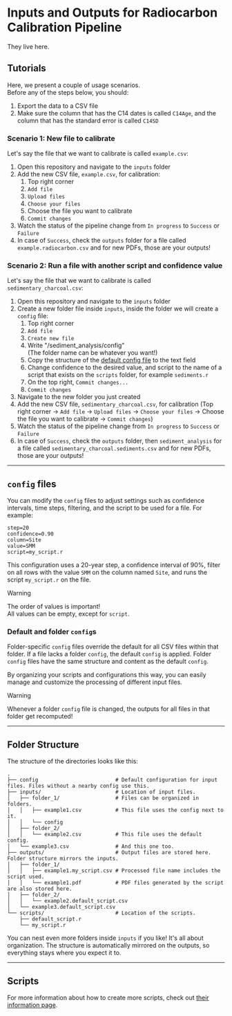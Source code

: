 # Inputs and Outputs for Radiocarbon Calibration Pipeline

They live here.

## Tutorials
Here, we present a couple of usage scenarios.  
Before any of the steps below, you should:
1. Export the data to a CSV file
2. Make sure the column that has the C14 dates is called `C14Age`, and the column that has the standard error is called `C14SD`

### Scenario 1: New file to calibrate 
Let's say the file that we want to calibrate is called `example.csv`:

1. Open this repository and navigate to the `inputs` folder
2. Add the new CSV file, `example.csv`, for calibration:
   1. Top right corner
   2. `Add file`
   3. `Upload files`
   4. `Choose your files`
   5. Choose the file you want to calibrate
   6. `Commit changes`
3. Watch the status of the pipeline change from `In progress` to `Success` or `Failure`
4. In case of `Success`, check the `outputs` folder for a file called `example.radiocarbon.csv` and for new PDFs, those are your outputs! 

### Scenario 2: Run a file with another script and confidence value 
Let's say the file that we want to calibrate is called `sedimentary_charcoal.csv`:

1. Open this repository and navigate to the `inputs` folder
2. Create a new folder file inside `inputs`, inside the folder we will create a `config` file:
    1. Top right corner
    2. `Add file`
    3. `Create new file`
    4. Write "/sediment_analysis/config"  
       (The folder name can be whatever you want!)
    5. Copy the structure of the [default config file](./config) to the text field
    6. Change confidence to the desired value, and script to the name of a script that exists on the `scripts` folder, for example `sediments.r`
    7. On the top right, `Commit changes...`
    8. `Commit changes`  
3. Navigate to the new folder you just created
4. Add the new CSV file, `sedimentary_charcoal.csv`, for calibration (Top right corner -> `Add file` -> `Upload files` -> `Choose your files` -> Choose the file you want to calibrate -> `Commit changes`)
5. Watch the status of the pipeline change from `In progress` to `Success` or `Failure`
6. In case of `Success`, check the `outputs` folder, then `sediment_analysis` for a file called `sedimentary_charcoal.sediments.csv` and for new PDFs, those are your outputs!

---

## `config` files
You can modify the `config` files to adjust settings such as confidence intervals, time steps, filtering, and the script to be used for a file.
For example:
```file
step=20
confidence=0.90
column=Site
value=SMM
script=my_script.r
```
This configuration uses a 20-year step, a confidence interval of 90%, filter on all rows with the value `SMM` on the column named `Site`, and runs the script `my_script.r` on the file.

> [!WARNING]
> The order of values is important!  
> All values can be empty, except for `script`.

### Default and folder `config`s
Folder-specific `config` files override the default for all CSV files within that folder. If a file lacks a folder `config`, the default `config` is applied. Folder `config` files have the same structure and content as the default `config`.

By organizing your scripts and configurations this way, you can easily manage and customize the processing of different input files.

> [!WARNING]
> Whenever a folder `config` file is changed, the outputs for all files in that folder get recomputed!

---

## Folder Structure
The structure of the directories looks like this:
```
.
├── config                         # Default configuration for input files. Files without a nearby config use this.
├── inputs/                        # Location of input files.
│   ├── folder_1/                  # Files can be organized in folders.
│   │   ├── example1.csv           # This file uses the config next to it.
│   │   └── config
│   ├── folder_2/
│   │   └── example2.csv           # This file uses the default config.
│   └── example3.csv               # And this one too.
├── outputs/                       # Output files are stored here. Folder structure mirrors the inputs.
│   ├── folder_1/
│   │   ├── example1.my_script.csv # Processed file name includes the script used.
│   │   └── example1.pdf           # PDF files generated by the script are also stored here.
│   ├── folder_2/
│   │   └── example2.default_script.csv
│   └── example3.default_script.csv
└── scripts/                       # Location of the scripts.
    ├── default_script.r
    └── my_script.r
```
You can nest even more folders inside `inputs` if you like! It's all about organization. The structure is automatically mirrored on the outputs, so everything stays where you expect it to.

---

## Scripts 
For more information about how to create more scripts, check out [their information page](./scripts/README.md).
